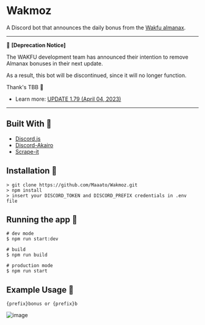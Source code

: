 # Wakmoz

A Discord bot that announces the daily bonus from the [Wakfu almanax](https://www.krosmoz.com/es/almanax?game=wakfu).

---
📌 **[Deprecation Notice]**

The WAKFU development team has announced their intention to remove Almanax bonuses in their next update.

As a result, this bot will be discontinued, since it will no longer function.

Thank's TBB 💖
- Learn more: [UPDATE 1.79 (April 04, 2023)](https://www.wakfu.com/en/mmorpg/news/patch-notes/1576005-update-1-79/details)
---

## Built With :wrench:

- [Discord.js](https://discord.js.org/#/)
- [Discord-Akairo](https://discord-akairo.github.io/#/)
- [Scrape-it](https://github.com/IonicaBizau/scrape-it)

## Installation 🔧

```
> git clone https://github.com/Maaato/Wakmoz.git
> npm install
> insert your DISCORD_TOKEN and DISCORD_PREFIX credentials in .env file
```

## Running the app 🚀

```
# dev mode
$ npm run start:dev

# build
$ npm run build

# production mode
$ npm run start
```

## Example Usage 📌

```
{prefix}bonus or {prefix}b
```

![image](https://user-images.githubusercontent.com/50064787/138539605-e109e2e4-9bb4-42c6-b4b4-258a0d89e568.png)
